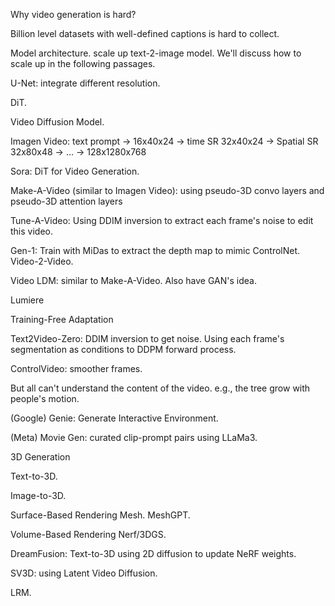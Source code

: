 Why video generation is hard?

Billion level datasets with well-defined captions is hard to collect. 



Model architecture. scale up text-2-image model. We'll discuss how to scale up in the following passages.

U-Net: integrate different resolution.

DiT.

Video Diffusion Model.



Imagen Video: text prompt -> 16x40x24 -> time SR 32x40x24  -> Spatial SR 32x80x48 -> ... -> 128x1280x768

Sora: DiT for Video Generation.



Make-A-Video (similar to Imagen Video): using pseudo-3D convo layers and pseudo-3D attention layers

Tune-A-Video: Using DDIM inversion to extract each frame's noise to edit this video.

Gen-1: Train with MiDas to extract the depth map to mimic ControlNet. Video-2-Video.

Video LDM: similar to Make-A-Video. Also have GAN's idea.

Lumiere



Training-Free Adaptation

Text2Video-Zero: DDIM inversion to get noise. Using each frame's segmentation as conditions to DDPM forward process.

ControlVideo: smoother frames.

But all can't understand the content of the video. e.g., the tree grow with people's motion.



(Google) Genie: Generate Interactive Environment.

(Meta) Movie Gen: curated clip-prompt pairs using LLaMa3. 





3D Generation

Text-to-3D.

Image-to-3D.



Surface-Based Rendering Mesh. MeshGPT.

Volume-Based Rendering Nerf/3DGS. 



DreamFusion: Text-to-3D using 2D diffusion to update NeRF weights.

SV3D: using Latent Video Diffusion.



LRM.


